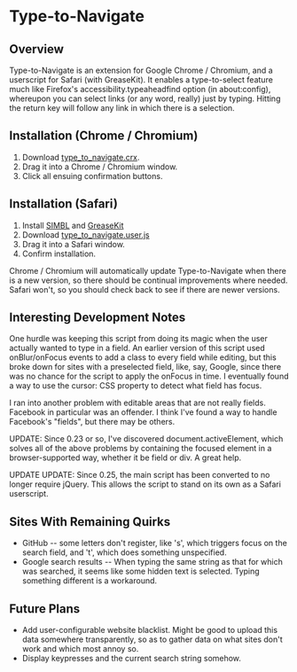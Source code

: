 Type-to-Navigate
================

Overview
--------

Type-to-Navigate is an extension for Google Chrome / Chromium, and a userscript for Safari (with GreaseKit). It enables a type-to-select feature much like Firefox's accessibility.typeaheadfind option (in about:config), whereupon you can select links (or any word, really) just by typing. Hitting the return key will follow any link in which there is a selection.

Installation (Chrome / Chromium)
--------------------------------
1. Download [type_to_navigate.crx](http://github.com/dbergey/type_to_navigate_chrome/raw/master/type_to_navigate.crx).
2. Drag it into a Chrome / Chromium window.
3. Click all ensuing confirmation buttons.

Installation (Safari)
---------------------
1. Install [SIMBL](http://www.culater.net/software/SIMBL/SIMBL.php) and [GreaseKit](http://8-p.info/greasekit/)
2. Download [type_to_navigate.user.js](http://github.com/dbergey/type_to_navigate_chrome/raw/master/type_to_navigate/type_to_navigate.user.js)
3. Drag it into a Safari window.
4. Confirm installation.

Chrome / Chromium will automatically update Type-to-Navigate when there is a new version, so there should be continual improvements where needed. Safari won't, so you should check back to see if there are newer versions.

Interesting Development Notes
-----------------------------

One hurdle was keeping this script from doing its magic when the user actually wanted to type in a field. An earlier version of this script used onBlur/onFocus events to add a class to every field while editing, but this broke down for sites with a preselected field, like, say, Google, since there was no chance for the script to apply the onFocus in time. I eventually found a way to use the cursor: CSS property to detect what field has focus.

I ran into another problem with editable areas that are not really fields. Facebook in particular was an offender. I think I've found a way to handle Facebook's "fields", but there may be others.

UPDATE: Since 0.23 or so, I've discovered document.activeElement, which solves all of the above problems by containing the focused element in a browser-supported way, whether it be field or div. A great help.

UPDATE UPDATE: Since 0.25, the main script has been converted to no longer require jQuery. This allows the script to stand on its own as a Safari userscript.

Sites With Remaining Quirks
---------------------------

- GitHub -- some letters don't register, like 's', which triggers focus on the search field, and 't', which does something unspecified.
- Google search results -- When typing the same string as that for which was searched, it seems like some hidden text is selected. Typing something different is a workaround.

Future Plans
------------

- Add user-configurable website blacklist. Might be good to upload this data somewhere transparently, so as to gather data on what sites don't work and which most annoy so.
- Display keypresses and the current search string somehow.